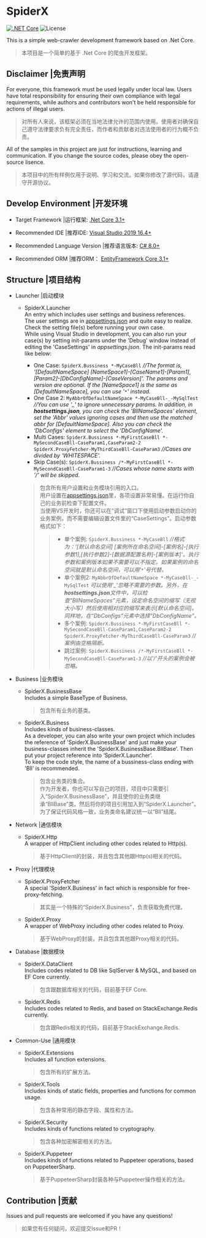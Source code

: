 # SpiderX

[![.NET Core](https://img.shields.io/badge/.NET%20Core-%203.1-brightgreen)][DotNetCoreUrl]
![License](https://img.shields.io/badge/License-GPL--3.0-blue)

[DotNetCoreUrl]: https://dotnet.microsoft.com/download

This is a simple web-crawler development framework based on .Net Core.  
>本项目是一个简单的基于 .Net Core 的爬虫开发框架。

## Disclaimer |免责声明

For everyone, this framework must be used legally under local law. Users have total responsibility for ensuring their own compliance with legal requirements, while authors and contributors won't be held responsible for actions of illegal users.
>对所有人来说，该框架必须在当地法律允许的范围内使用。使用者对确保自己遵守法律要求负有完全责任，而作者和贡献者对违法使用者的行为概不负责。

All of the samples in this project are just for instructions, learning and communication. If you change the source codes, please obey the open-source lisence.
>本项目中的所有样例仅用于说明、学习和交流。如果你修改了源代码，请遵守开源协议。

## Develop Environment |开发环境

- Target Framework |运行框架: [.Net Core 3.1+](https://dotnet.microsoft.com/learn/dotnet/hello-world-tutorial)

- Recommended IDE |推荐IDE: [Visual Studio 2019 16.4+](https://visualstudio.microsoft.com/zh-hans/downloads/)

- Recommended Language Version |推荐语言版本: [C# 8.0+](https://docs.microsoft.com/zh-cn/dotnet/csharp/whats-new/)

- Recommended ORM |推荐ORM： [EntityFramework Core 3.1+](https://docs.microsoft.com/zh-cn/ef/index#pivot=efcore)

## Structure |项目结构

- Launcher |启动模块

  - SpiderX.Launcher  
    An entry which includes user settings and business references.  
    The user settings are in [appsettings.json](https://github.com/LeaFrock/SpiderX/blob/master/SpiderX.Launcher/AppSettings/appsettings.json) and quite easy to realize. Check the setting file(s) before running your own case.  
    While using Visual Studio in development, you can also run your case(s) by setting init-params under the 'Debug' window instead of editing the 'CaseSettings' in *appsettings.json*. The init-params read like below:

    - One Case: `SpiderX.Bussiness *-MyCaseBll` *//The format is, '[DefaultNameSpace] [NameSpace1]-[CaseName1]-[Param1],[Param2]-[DbConfigName]-[CaseVersion]'. The params and version are optional. If the [NameSpace1] is the same as [DefaultNameSpace], you can use '`*`' instead.*
    - One Case 2: `MyAbbrOfDefaultNameSpace *-MyCaseBll-_-MySqlTest` *//You can use '_' to ignore unnecessary params. In addition, in **hostsettings.json**, you can check the 'BllNameSpaces' element, set the 'Abbr' values ignoring cases and then use the matched abbr for [DefaultNameSpace]. Also you can check the 'DbConfigs' element to select the 'DbConfigName'.*
    - Multi Cases: `SpiderX.Bussiness *-MyFirstCaseBll *-MySecondCaseBll-CaseParam1,CaseParam2-2 SpiderX.ProxyFetcher-MyThirdCaseBll-CaseParam3` *//Cases are divided by 'WHITESPACE'.*
    - Skip Case(s): `SpiderX.Bussiness /*-MyFirstCaseBll *-MySecondCaseBll-CaseParam1-3` *//Cases whose name starts with '/' will be skipped.*

    >包含所有用户设置和业务模块引用的入口。  
    >用户设置在[appsettings.json](https://github.com/LeaFrock/SpiderX/blob/master/SpiderX.Launcher/AppSettings/appsettings.json)里，各项设置非常易懂。在运行你自己的业务前检查下配置文件。  
    >当使用VS开发时，你还可以在“调试”窗口下使用启动参数启动你的业务案例，而不需要编辑设置文件里的“CaseSettings”。启动参数格式如下：
    >>- 单个案例: `SpiderX.Bussiness *-MyCaseBll` *//格式为：‘[默认命名空间] [案例所在命名空间]-[案例名]-[执行参数1],[执行参数2]-[数据源配置名称]-[案例版本]’。执行参数和案例版本如果不需要可以不指定。如果案例的命名空间就是默认命名空间，可以用‘`*`’号代替。*
    >>- 单个案例2: `MyAbbrOfDefaultNameSpace *-MyCaseBll-_-MySqlTest` *可以使用'_'忽略不需要的参数。另外，在**hostsettings.json**文件中，可以检查“BllNameSpaces”元素，设定命名空间的缩写（无视大小写）然后使用相对应的缩写来表示[默认命名空间]。同样地，在“DbConfigs”元素中选择“DbConfigName”。*
    >>- 多个案例: `SpiderX.Bussiness *-MyFirstCaseBll *-MySecondCaseBll-CaseParam1,CaseParam2-2 SpiderX.ProxyFetcher-MyThirdCaseBll-CaseParam3` *//案例由空格隔断。*
    >>- 跳过案例: `SpiderX.Bussiness /*-MyFirstCaseBll *-MySecondCaseBll-CaseParam1-3` *//以'/'开头的案例会被忽略。*

- Business |业务模块

  - SpiderX.BusinessBase  
    Includes a simple BaseType of Business.
    >包含所有业务的基类。

  - SpiderX.Business  
    Includes kinds of business-classes.  
    As a developer, you can also write your own project which includes the reference of 'SpiderX.BusinessBase' and just make your business-classes inherit the 'SpiderX.BusinessBase.BllBase'. Then put your project reference into ‘SpiderX.Launcher’.  
    To keep the code style, the name of a bussiness-class ending with 'Bll' is recommended.
    >包含业务类的集合。  
    >作为开发者，你也可以写自己的项目，项目中只需要引入“SpiderX.BusinessBase”，并且使你的业务类继承“BllBase”类。然后将你的项目引用加入到“SpiderX.Launcher”。  
    >为了保证代码风格一致，业务类命名建议统一以“Bll”结尾。

- Network |通信模块

  - SpiderX.Http  
    A wrapper of HttpClient including other codes related to Http(s).
    >基于HttpClient的封装，并且包含其他跟Http(s)相关的代码。

- Proxy |代理模块

  - SpiderX.ProxyFetcher  
    A special 'SpiderX.Business' in fact which is responsible for free-proxy-fetching.
    >其实是一个特殊的“SpiderX.Business”，负责获取免费代理。

  - SpiderX.Proxy  
    A wrapper of WebProxy including other codes related to Proxy.
    >基于WebProxy的封装，并且包含其他跟Proxy相关的代码。

- Database |数据模块

  - SpiderX.DataClient  
    Includes codes related to DB like SqlServer & MySQL, and based on EF Core currently.
    >包含跟数据库相关的代码，目前基于EF Core.

  - SpiderX.Redis  
    Includes codes related to Redis, and based on StackExchange.Redis currently.
    >包含跟Redis相关的代码，目前基于StackExchange.Redis.

- Common-Use |通用模块

  - SpiderX.Extensions  
    Includes all function extensions.
    >包含所有的扩展方法。

  - SpiderX.Tools  
    Includes kinds of static fields, properties and functions for common usage.
    >包含各种常用的静态字段、属性和方法。

  - SpiderX.Security  
    Includes kinds of functions related to cryptography.
    >包含各种加密解密相关的方法。

  - SpiderX.Puppeteer  
    Includes kinds of functions related to Puppeteer operations, based on PuppeteerSharp.
    >基于PuppeteerSharp封装各种与Puppeteer操作相关的方法。

## Contribution |贡献

Issues and pull requests are welcomed if you have any questions!
>如果您有任何疑问，欢迎提交Issue和PR！
